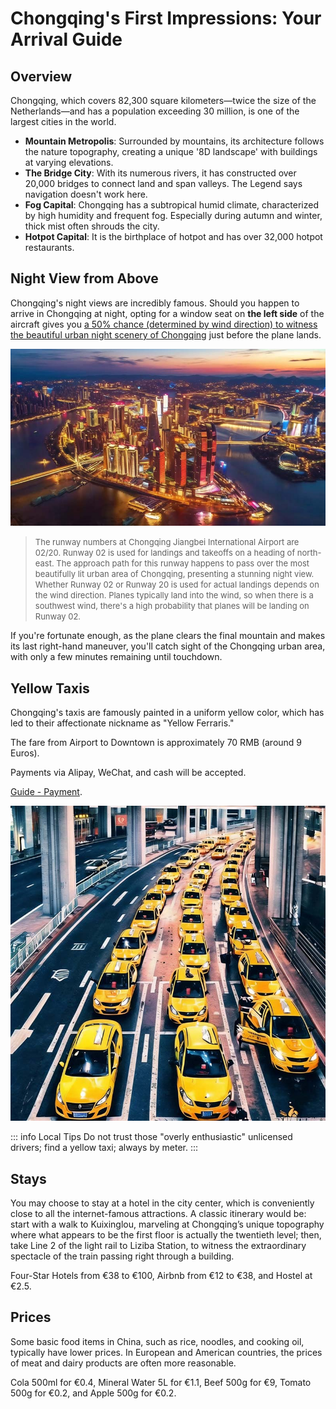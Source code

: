 # Chongqing's First Impressions: Your Arrival Guide

## Overview

Chongqing, which covers 82,300 square kilometers—twice the size of the Netherlands—and has a population exceeding 30 million, is one of the largest cities in the world.

- **Mountain Metropolis**: Surrounded by mountains, its architecture follows the nature topography, creating a unique '8D landscape' with buildings at varying elevations.
- **The Bridge City**: With its numerous rivers, it has constructed over 20,000 bridges to connect land and span valleys. The Legend says navigation doesn't work here.
- **Fog Capital**: Chongqing has a subtropical humid climate, characterized by high humidity and frequent fog. Especially during autumn and winter, thick mist often shrouds the city.
- **Hotpot Capital**: It is the birthplace of hotpot and has over 32,000 hotpot restaurants.

<YouTube link="https://youtu.be/0kfhyOKM888?si=AzCMWcMNKhRYBnCb">
<template #cover><img src="../assets/youtube/the-biggest-city-on-earch-youve-never-heard-of.jpg" /></template>
<template #title>The Biggest City on Earth You've Never Heard Of</template>
<template #author>PPPeter</template>
<template #description>With population of 32,000,000, Chongqing, China is the biggest city on Earth. Its unbelievable area makes it also the largest city in the world.</template>
</YouTube>

## Night View from Above

Chongqing's night views are incredibly famous. Should you happen to arrive in Chongqing at night, opting for a window seat on **the left side** of the aircraft gives you <u>a 50% chance (determined by wind direction) to witness the beautiful urban night scenery of Chongqing</u> just before the plane lands.

![Night View from Above](./assets/cq-night.jpg)

> <font size="2">The runway numbers at Chongqing Jiangbei International Airport are 02/20. Runway 02 is used for landings and takeoffs on a heading of north-east. The approach path for this runway happens to pass over the most beautifully lit urban area of Chongqing, presenting a stunning night view. Whether Runway 02 or Runway 20 is used for actual landings depends on the wind direction. Planes typically land into the wind, so when there is a southwest wind, there's a high probability that planes will be landing on Runway 02.</font>

If you're fortunate enough, as the plane clears the final mountain and makes its last right-hand maneuver, you'll catch sight of the Chongqing urban area, with only a few minutes remaining until touchdown.

<YouTube link="https://youtu.be/wOh2wmvNfEU?si=r3OsrNRU0xajeQRJ&t=315">
<template #title>Magnificent night view of Chongqing, China</template>
<template #author>Wesley J.</template>
<template #description>Taken from the flight :)</template>
</YouTube>

## Yellow Taxis

<Flex>
<div>
Chongqing's taxis are famously painted in a uniform yellow color, which has led to their affectionate nickname as "Yellow Ferraris."

The fare from Airport to Downtown is approximately 70 RMB (around 9 Euros).

Payments via Alipay, WeChat, and cash will be accepted.

[Guide - Payment](/guide/payment).

</div>
<div><img src="./assets/yellow-taxi.jpg" alt="Yellow Taxis" /></div>
</Flex>

<YouTube link="https://youtu.be/rZb_P7xDVJo?si=K3LCgMCUFiqGQIXr&t=391">
<template #cover><img src="../assets/youtube/entering-the-largest-city-in-the-world.jpg" /></template>
<template #title>Entering The LARGEST City in the WORLD (Chongqing, China)</template>
<template #author>KSquared</template>
<template #description>It took only five minutes to fill out the entry forms, and I couldn't wait to jump into a yellow taxi. The driver didn't need GPS, navigating through places that felt like underground parking lots...</template>
</YouTube>

::: info Local Tips
Do not trust those "overly enthusiastic" unlicensed drivers; find a yellow taxi; always by meter.
:::

## Stays

You may choose to stay at a hotel in the city center, which is conveniently close to all the internet-famous attractions. A classic itinerary would be: start with a walk to Kuixinglou, marveling at Chongqing’s unique topography where what appears to be the first floor is actually the twentieth level; then, take Line 2 of the light rail to Liziba Station, to witness the extraordinary spectacle of the train passing right through a building.

<Map height="40vh" center="106.552003,29.562696" :zoom="13" driving="106.638691,29.717337,airport|106.577708,29.567822,Skyline Viewpoint|106.587897,29.565634,Raffles" points="106.578953,29.562165,Hongyadong|106.530586,29.550659,Liziba Monorail Piercing Building|106.587897,29.565634,Raffles|106.582809,29.557813,Yangtze River Cable Car|106.573579,29.559729,Kuixinglou"></Map>

Four-Star Hotels from €38 to €100, Airbnb from €12 to €38, and Hostel at €2.5.

## Prices

Some basic food items in China, such as rice, noodles, and cooking oil, typically have lower prices. In European and American countries, the prices of meat and dairy products are often more reasonable.

Cola 500ml for €0.4, Mineral Water 5L for €1.1, Beef 500g for €9, Tomato 500g for €0.2, and Apple 500g for €0.2.

<YouTube link="https://youtu.be/loowjkkfAr8?si=4ijg00jTowHzdiVe&t=186">
<template #cover><img src="../assets/youtube/full-supermarket-tour-in-china-ks.jpg" /></template>
<template #title>CHINA: Supermarket Tour 2024 (SHOCKING PRICES) </template>
<template #author>KSquared</template>
<template #description>I went to a supermarket in Chongqing, China. I was shocked to see how affordable many of the items were.</template>
</YouTube>

<YouTube link="https://youtu.be/6-5wmhpnT_k?si=EWA77ir71zaZr9sI">
<template #cover><img src="../assets/youtube/full-supermarket-tour-in-china.jpg" /></template>
<template #title>Full Supermarket Tour in China (Shocking Prices)</template>
<template #author>Two Mad Explorers</template>
<template #description>Exploring a local supermarket in Chongqing, the prices were surprisingly cheap; We managed to buy everything We wanted for just 20 euros.</template>
</YouTube>
